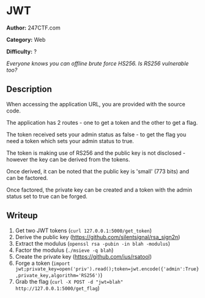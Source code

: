 # JWT

**Author:** 247CTF.com

**Category:** Web

**Difficulty:** ?

_Everyone knows you can offline brute force HS256. Is RS256 vulnerable too?_

## Description
When accessing the application URL, you are provided with the source code. 

The application has 2 routes - one to get a token and the other to get a flag.

The token received sets your admin status as false - to get the flag you need a token which sets your admin status to true.

The token is making use of RS256 and the public key is not disclosed - however the key can be derived from the tokens.

Once derived, it can be noted that the public key is 'small' (773 bits) and can be factored.

Once factored, the private key can be created and a token with the admin status set to true can be forged.

## Writeup
1. Get two JWT tokens (`curl 127.0.0.1:5000/get_token`)
2. Derive the public key (https://github.com/silentsignal/rsa_sign2n)
3. Extract the modulus (`openssl rsa -pubin -in blah -modulus`)
4. Factor the modulus (`./msieve -q blah`)
5. Create the private key (https://github.com/ius/rsatool)
6. Forge a token (`import jwt;private_key=open('priv').read();token=jwt.encode({'admin':True},private_key,algorithm='RS256')`)
7. Grab the flag (`curl -X POST -d "jwt=blah" http://127.0.0.1:5000/get_flag`)
